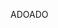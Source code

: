 <span data-ttu-id="8dd9c-101">ADO</span><span class="sxs-lookup"><span data-stu-id="8dd9c-101">ADO</span></span>
